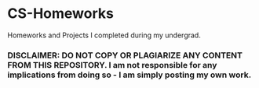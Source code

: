 # CS-Homeworks
Homeworks and Projects I completed during my undergrad.

### DISCLAIMER: DO NOT COPY OR PLAGIARIZE ANY CONTENT FROM THIS REPOSITORY. I am not responsible for any implications from doing so - I am simply posting my own work.
